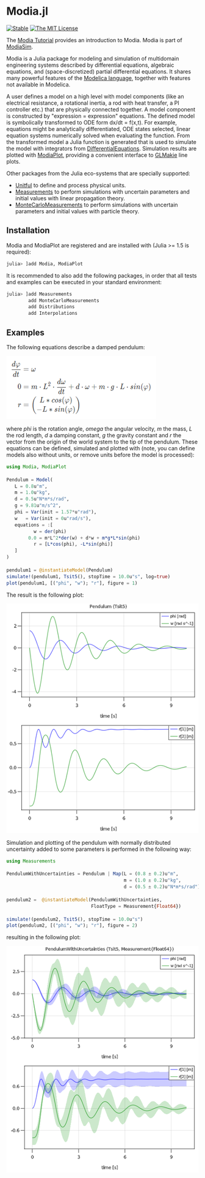 # Modia.jl

[![Stable](https://img.shields.io/badge/docs-stable-blue.svg)](https://modiasim.github.io/Modia.jl/stable)
[![The MIT License](https://img.shields.io/badge/license-MIT-brightgreen.svg?style=flat-square)](https://github.com/ModiaSim/Modia.jl/blob/master/LICENSE)

The [Modia Tutorial](https://modiasim.github.io/Modia.jl/stable/Tutorial.html) provides an introduction to Modia. Modia is part of [ModiaSim](https://modiasim.github.io/docs/).

Modia is a Julia package for modeling and simulation of multidomain engineering systems
described by differential equations, algebraic equations, and (space-discretized) partial differential equations. It shares many powerful features of the [Modelica language](https://www.modelica.org/modelicalanguage), together with features not available in Modelica. 

A user defines a model on a high level with model components (like an electrical resistance, a rotational inertia, a rod with heat transfer, a PI controller etc.) that are physically connected together. A model component is constructed by "expression = expression" equations. The defined model is symbolically transformed to ODE form dx/dt = f(x,t). For example, equations might be analytically differentiated, ODE states selected, linear equation systems numerically solved when evaluating the function. From the transformed model a Julia function is generated that is used to simulate the model with integrators from [DifferentialEquations](https://github.com/SciML/DifferentialEquations.jl). Simulation results are plotted with [ModiaPlot](https://github.com/ModiaSim/ModiaPlot.jl), providing a convenient interface to [GLMakie](https://github.com/JuliaPlots/GLMakie.jl) line plots.

Other packages from the Julia eco-systems that are specially supported:

- [Unitful](https://github.com/PainterQubits/Unitful.jl) to define and process physical units.
- [Measurements](https://github.com/JuliaPhysics/Measurements.jl) to perform simulations with uncertain parameters and initial values with linear propagation theory.
- [MonteCarloMeasurements](https://github.com/baggepinnen/MonteCarloMeasurements.jl) to perform simulations with uncertain parameters and initial values with particle theory.


## Installation

Modia and ModiaPlot are registered and are installed with (Julia >= 1.5 is required):

```julia
julia> ]add Modia, ModiaPlot
```

It is recommended to also add the following packages, in order that all tests and examples can be executed in your standard environment:

```julia
julia> ]add Measurements 
        add MonteCarloMeasurements
        add Distributions
        add Interpolations
```

## Examples

The following equations describe a damped pendulum:

![Pendulum-Equations](docs/resources/images/PendulumEquations.png)


where *phi* is the rotation angle, *omega* the angular velocity, *m* the mass, *L* the rod length, *d* a damping constant, *g* the gravity constant and *r* the vector from the origin of the world system to the tip of the pendulum. These equations can be defined, simulated and plotted with
(note, you can define models also without units, or remove units before the model is processed):

```julia
using Modia, ModiaPlot

Pendulum = Model(
   L = 0.8u"m",
   m = 1.0u"kg",
   d = 0.5u"N*m*s/rad",
   g = 9.81u"m/s^2",
   phi = Var(init = 1.57*u"rad"),
   w   = Var(init = 0u"rad/s"),
   equations = :[
          w = der(phi)
        0.0 = m*L^2*der(w) + d*w + m*g*L*sin(phi)
          r = [L*cos(phi), -L*sin(phi)]
   ]
)

pendulum1 = @instantiateModel(Pendulum)
simulate!(pendulum1, Tsit5(), stopTime = 10.0u"s", log=true)
plot(pendulum1, [("phi", "w"); "r"], figure = 1)
```

The result is the following plot:

![Pendulum-Figure](docs/resources/images/PendulumFigures.png)

Simulation and plotting of the pendulum with normally distributed uncertainty added to some parameters is performed in the following way:

```julia
using Measurements

PendulumWithUncertainties = Pendulum | Map(L = (0.8 ± 0.2)u"m",
                                           m = (1.0 ± 0.2)u"kg",
                                           d = (0.5 ± 0.2)u"N*m*s/rad")

pendulum2 =  @instantiateModel(PendulumWithUncertainties,
                               FloatType = Measurement{Float64})

simulate!(pendulum2, Tsit5(), stopTime = 10.0u"s")
plot(pendulum2, [("phi", "w"); "r"], figure = 2)
```

resulting in the following plot:

![PendulumWithUncertainty](docs/resources/images/PendulumWithUncertainties.png)




